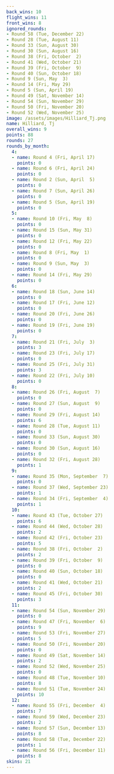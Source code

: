 ```yaml
---
back_wins: 10
flight_wins: 11
front_wins: 8
ignored_rounds:
- Round 58 (Tue, December 22)
- Round 28 (Tue, August 11)
- Round 33 (Sun, August 30)
- Round 30 (Sun, August 16)
- Round 38 (Fri, October  2)
- Round 41 (Wed, October 21)
- Round 39 (Fri, October  9)
- Round 40 (Sun, October 18)
- Round 9 (Sun, May  3)
- Round 14 (Fri, May 29)
- Round 5 (Sun, April 19)
- Round 49 (Sat, November 14)
- Round 54 (Sun, November 29)
- Round 50 (Fri, November 20)
- Round 52 (Wed, November 25)
image: /assets/images/Hilliard_Tj.png
name: Hilliard, Tj
overall_wins: 9
points: 88
rounds: 27
rounds_by_month:
  4:
  - name: Round 4 (Fri, April 17)
    points: 0
  - name: Round 6 (Fri, April 24)
    points: 0
  - name: Round 2 (Sun, April  5)
    points: 0
  - name: Round 7 (Sun, April 26)
    points: 0
  - name: Round 5 (Sun, April 19)
    points: 0
  5:
  - name: Round 10 (Fri, May  8)
    points: 0
  - name: Round 15 (Sun, May 31)
    points: 0
  - name: Round 12 (Fri, May 22)
    points: 0
  - name: Round 8 (Fri, May  1)
    points: 0
  - name: Round 9 (Sun, May  3)
    points: 0
  - name: Round 14 (Fri, May 29)
    points: 0
  6:
  - name: Round 18 (Sun, June 14)
    points: 0
  - name: Round 17 (Fri, June 12)
    points: 0
  - name: Round 20 (Fri, June 26)
    points: 0
  - name: Round 19 (Fri, June 19)
    points: 0
  7:
  - name: Round 21 (Fri, July  3)
    points: 3
  - name: Round 23 (Fri, July 17)
    points: 0
  - name: Round 25 (Fri, July 31)
    points: 3
  - name: Round 22 (Fri, July 10)
    points: 0
  8:
  - name: Round 26 (Fri, August  7)
    points: 0
  - name: Round 27 (Sun, August  9)
    points: 0
  - name: Round 29 (Fri, August 14)
    points: 6
  - name: Round 28 (Tue, August 11)
    points: 0
  - name: Round 33 (Sun, August 30)
    points: 0
  - name: Round 30 (Sun, August 16)
    points: 0
  - name: Round 32 (Fri, August 28)
    points: 1
  9:
  - name: Round 35 (Mon, September  7)
    points: 0
  - name: Round 37 (Wed, September 23)
    points: 1
  - name: Round 34 (Fri, September  4)
    points: 1
  10:
  - name: Round 43 (Tue, October 27)
    points: 6
  - name: Round 44 (Wed, October 28)
    points: 2
  - name: Round 42 (Fri, October 23)
    points: 5
  - name: Round 38 (Fri, October  2)
    points: 2
  - name: Round 39 (Fri, October  9)
    points: 0
  - name: Round 40 (Sun, October 18)
    points: 0
  - name: Round 41 (Wed, October 21)
    points: 2
  - name: Round 45 (Fri, October 30)
    points: 3
  11:
  - name: Round 54 (Sun, November 29)
    points: 0
  - name: Round 47 (Fri, November  6)
    points: 9
  - name: Round 53 (Fri, November 27)
    points: 5
  - name: Round 50 (Fri, November 20)
    points: 0
  - name: Round 49 (Sat, November 14)
    points: 2
  - name: Round 52 (Wed, November 25)
    points: 0
  - name: Round 48 (Tue, November 10)
    points: 8
  - name: Round 51 (Tue, November 24)
    points: 10
  12:
  - name: Round 55 (Fri, December  4)
    points: 7
  - name: Round 59 (Wed, December 23)
    points: 2
  - name: Round 57 (Sun, December 13)
    points: 8
  - name: Round 58 (Tue, December 22)
    points: 1
  - name: Round 56 (Fri, December 11)
    points: 8
skins: 21
---
```

